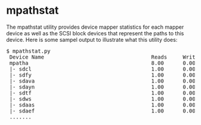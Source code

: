 # mpathstat

The mpathstat utility provides device mapper statistics for each mapper device as well as the SCSI block devices that represent the paths to this device. Here is some sampel output to illustrate what this utility does:
<pre>
$ mpathstat.py
 Device Name                                  Reads     Writes    KBytesR/S  KBytesW/S  Await   
 mpatha                                       8.00      0.00      4096.00    0.00       4.88    
 |- sdcl                                      1.00      0.00      512.00     0.00       4.00    
 |- sdfy                                      1.00      0.00      512.00     0.00       5.00    
 |- sdava                                     1.00      0.00      512.00     0.00       7.00    
 |- sdayn                                     1.00      0.00      512.00     0.00       4.00    
 |- sdtf                                      1.00      0.00      512.00     0.00       5.00    
 |- sdws                                      1.00      0.00      512.00     0.00       4.00    
 |- sdaas                                     1.00      0.00      512.00     0.00       5.00    
 |- sdaef                                     1.00      0.00      512.00     0.00       5.00    
 .......
</pre>
